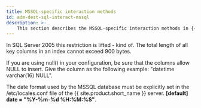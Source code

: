 ```yaml
---
title: MSSQL-specific interaction methods
id: adm-dest-sql-interact-mssql
description: >-
	This section describes the MSSQL-specific interaction methods in {{ site.product.short_name }}.
---
```


In SQL Server 2005 this restriction is lifted - kind of. The total
length of all key columns in an index cannot exceed 900 bytes.

If you are using null() in your configuration, be sure that the columns
allow NULL to insert. Give the column as the following example:
\"datetime varchar(16) NULL\".

The date format used by the MSSQL database must be explicitly set in the
/etc/locales.conf file of the {{ site.product.short_name }} server. **\[default\] date =
\"%Y-%m-%d %H:%M:%S\"**.
